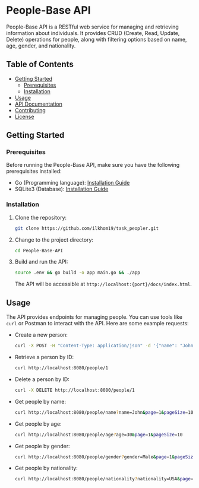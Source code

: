 # People-Base API

People-Base API is a RESTful web service for managing and retrieving information about individuals. It provides CRUD (Create, Read, Update, Delete) operations for people, along with filtering options based on name, age, gender, and nationality.

## Table of Contents
- [Getting Started](#getting-started)
    - [Prerequisites](#prerequisites)
    - [Installation](#installation)
- [Usage](#usage)
- [API Documentation](#api-documentation)
- [Contributing](#contributing)
- [License](#license)

## Getting Started

### Prerequisites

Before running the People-Base API, make sure you have the following prerequisites installed:

- Go (Programming language): [Installation Guide](https://golang.org/doc/install)
- SQLite3 (Database): [Installation Guide](https://www.sqlite.org/download.html)

### Installation

1. Clone the repository:

   ```bash
   git clone https://github.com/ilkhom19/task_peopler.git
   ```

2. Change to the project directory:

   ```bash
   cd People-Base-API
   ```

3. Build and run the API:

   ```bash
   source .env && go build -o app main.go && ./app
   ```

   The API will be accessible at `http://localhost:{port}/docs/index.html`.

## Usage

The API provides endpoints for managing people. You can use tools like `curl` or Postman to interact with the API. Here are some example requests:

- Create a new person:

  ```bash
  curl -X POST -H "Content-Type: application/json" -d '{"name": "John", "surname": "Doe"}' http://localhost:8080/people
  ```

- Retrieve a person by ID:

  ```bash
  curl http://localhost:8080/people/1
  ```

- Delete a person by ID:

  ```bash
  curl -X DELETE http://localhost:8080/people/1
  ```

- Get people by name:

  ```bash
  curl http://localhost:8080/people/name?name=John&page=1&pageSize=10
  ```

- Get people by age:

  ```bash
  curl http://localhost:8080/people/age?age=30&page=1&pageSize=10
  ```

- Get people by gender:

  ```bash
  curl http://localhost:8080/people/gender?gender=Male&page=1&pageSize=10
  ```

- Get people by nationality:

  ```bash
  curl http://localhost:8080/people/nationality?nationality=USA&page=1&pageSize=10
  ```